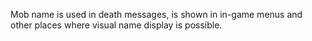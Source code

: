 Mob name is used in death messages,
is shown in in-game menus and other
places where visual name display is possible.